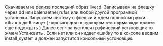 Скачиваем из релизв последний образ livecd. Записываем на флешку через dd или balenaether,rufus или любой другой программой установки.
Запускаем систему с флешки и ждем полной загрузки.. обычно до 5 минут ( черных экран с курсором это норма надо просто еще подождать ) 
Далее если запустился графический установщик то жмем Установить . Если нет или он кидает ошибку то в консоле вводим install_system и должен запустится консольный устоновщик.
